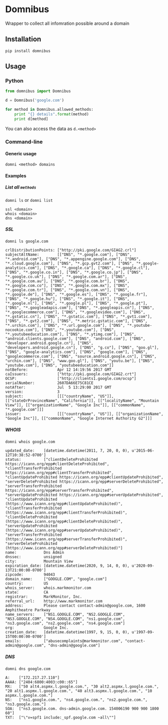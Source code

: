 # Domnibus

Wrapper to collect all infomration possible around a domain

## Installation

```pip install domnibus```

## Usage

### Python

```python
from domnibus import Domnibus

d = Domnibus('google.com')

for method in Domnibus.allowed_methods:
    print "{} details".format(method)
    print d[method]
```

You can also access the data as ```d.<method>```

### Command-line

#### Generic usage
```domni <method> domains```

#### Examples

##### List all ```methods```

```domni ls``` or ```domni list```

```
ssl <domain>
whois <domain>
dns <domain>
```

##### SSL
```domni ls google.com```

```
crlDistributionPoints: ["http://pki.google.com/GIAG2.crl"]
subjectAltName:        [["DNS", "*.google.com"], ["DNS", "*.android.com"], ["DNS", "*.appengine.google.com"], ["DNS", "*.cloud.google.com"], ["DNS", "*.gcp.gvt2.com"], ["DNS", "*.google-analytics.com"], ["DNS", "*.google.ca"], ["DNS", "*.google.cl"], ["DNS", "*.google.co.in"], ["DNS", "*.google.co.jp"], ["DNS", "*.google.co.uk"], ["DNS", "*.google.com.ar"], ["DNS", "*.google.com.au"], ["DNS", "*.google.com.br"], ["DNS", "*.google.com.co"], ["DNS", "*.google.com.mx"], ["DNS", "*.google.com.tr"], ["DNS", "*.google.com.vn"], ["DNS", "*.google.de"], ["DNS", "*.google.es"], ["DNS", "*.google.fr"], ["DNS", "*.google.hu"], ["DNS", "*.google.it"], ["DNS", "*.google.nl"], ["DNS", "*.google.pl"], ["DNS", "*.google.pt"], ["DNS", "*.googleadapis.com"], ["DNS", "*.googleapis.cn"], ["DNS", "*.googlecommerce.com"], ["DNS", "*.googlevideo.com"], ["DNS", "*.gstatic.cn"], ["DNS", "*.gstatic.com"], ["DNS", "*.gvt1.com"], ["DNS", "*.gvt2.com"], ["DNS", "*.metric.gstatic.com"], ["DNS", "*.urchin.com"], ["DNS", "*.url.google.com"], ["DNS", "*.youtube-nocookie.com"], ["DNS", "*.youtube.com"], ["DNS", "*.youtubeeducation.com"], ["DNS", "*.ytimg.com"], ["DNS", "android.clients.google.com"], ["DNS", "android.com"], ["DNS", "developer.android.google.cn"], ["DNS", "developers.android.google.cn"], ["DNS", "g.co"], ["DNS", "goo.gl"], ["DNS", "google-analytics.com"], ["DNS", "google.com"], ["DNS", "googlecommerce.com"], ["DNS", "source.android.google.cn"], ["DNS", "urchin.com"], ["DNS", "www.goo.gl"], ["DNS", "youtu.be"], ["DNS", "youtube.com"], ["DNS", "youtubeeducation.com"]]
notBefore:             Apr 12 14:19:56 2017 GMT
caIssuers:             ["http://pki.google.com/GIAG2.crt"]
OCSP:                  ["http://clients1.google.com/ocsp"]
serialNumber:          2607DA66E75C81CE
notAfter:              Jul  5 13:29:00 2017 GMT
version:               3
subject:               [[["countryName", "US"]], [["stateOrProvinceName", "California"]], [["localityName", "Mountain View"]], [["organizationName", "Google Inc"]], [["commonName", "*.google.com"]]]
issuer:                [[["countryName", "US"]], [["organizationName", "Google Inc"]], [["commonName", "Google Internet Authority G2"]]]
```

##### WHOIS
```domni whois google.com```

```
updated_date:    [datetime.datetime(2011, 7, 20, 0, 0), u'2015-06-12T10:38:52-0700']
status:          ["clientDeleteProhibited https://icann.org/epp#clientDeleteProhibited", "clientTransferProhibited https://icann.org/epp#clientTransferProhibited", "clientUpdateProhibited https://icann.org/epp#clientUpdateProhibited", "serverDeleteProhibited https://icann.org/epp#serverDeleteProhibited", "serverTransferProhibited https://icann.org/epp#serverTransferProhibited", "serverUpdateProhibited https://icann.org/epp#serverUpdateProhibited", "clientUpdateProhibited (https://www.icann.org/epp#clientUpdateProhibited)", "clientTransferProhibited (https://www.icann.org/epp#clientTransferProhibited)", "clientDeleteProhibited (https://www.icann.org/epp#clientDeleteProhibited)", "serverUpdateProhibited (https://www.icann.org/epp#serverUpdateProhibited)", "serverTransferProhibited (https://www.icann.org/epp#serverTransferProhibited)", "serverDeleteProhibited (https://www.icann.org/epp#serverDeleteProhibited)"]
name:            Dns Admin
dnssec:          unsigned
city:            Mountain View
expiration_date: [datetime.datetime(2020, 9, 14, 0, 0), u'2020-09-13T21:00:00-0700']
zipcode:         94043
domain_name:     ["GOOGLE.COM", "google.com"]
country:         US
whois_server:    whois.markmonitor.com
state:           CA
registrar:       MarkMonitor, Inc.
referral_url:    http://www.markmonitor.com
address:         Please contact contact-admin@google.com, 1600 Amphitheatre Parkway
name_servers:    ["NS1.GOOGLE.COM", "NS2.GOOGLE.COM", "NS3.GOOGLE.COM", "NS4.GOOGLE.COM", "ns1.google.com", "ns3.google.com", "ns2.google.com", "ns4.google.com"]
org:             Google Inc.
creation_date:   [datetime.datetime(1997, 9, 15, 0, 0), u'1997-09-15T00:00:00-0700']
emails:          ["abusecomplaints@markmonitor.com", "contact-admin@google.com", "dns-admin@google.com"]
```

##### DNS
```domni dns google.com```

```
A:    ["172.217.27.110"]
AAAA: ["2404:6800:4003:c00::65"]
MX:   ["50 alt4.aspmx.l.google.com.", "30 alt2.aspmx.l.google.com.", "20 alt1.aspmx.l.google.com.", "40 alt3.aspmx.l.google.com.", "10 aspmx.l.google.com."]
NS:   ["ns1.google.com.", "ns4.google.com.", "ns2.google.com.", "ns3.google.com."]
SOA:  ["ns3.google.com. dns-admin.google.com. 154006190 900 900 1800 60"]
TXT:  ["\"v=spf1 include:_spf.google.com ~all\""]
```


